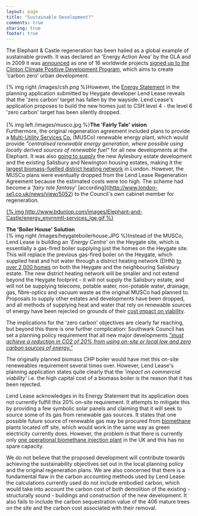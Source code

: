 ```yaml
---
layout: page
title: "Sustainable Development?"
comments: true
sharing: true
footer: true
---
```

The Elephant & Castle regeneration has been hailed as a global example of sustainable growth. It was declared an 'Energy Action Area' by the GLA and in 2009 it was [announced](http://news.bbc.co.uk/1/hi/england/london/8056859.stm) as one of 16 worldwide projects [signed up to the Clinton Climate Positive Development Program](http://www.london-se1.co.uk/news/view/6032), which aims to create 'carbon zero' urban development.

{% img right /images/csh.png %}However, the [Energy Statement](http://planningonline.southwark.gov.uk/DocsOnline/Documents/224079_1.pdf) in the planning application submitted by Heygate developer Lend Lease reveals that the 'zero carbon' target has fallen by the wayside. Lend Lease's application proposes to build the new homes just to CSH level 4 - the level 6 'zero carbon' target has been silently dropped. 
 </br>
</br>
{% img left /images/musco.jpg %}__The 'Fairly Tale' vision__  
Furthermore, the original regeneration agreement included plans to provide a [Multi-Utility Services Co.](https://www.buildingcentre.co.uk/downloads/underground_london.pdf) (MUSCo) renewable energy plant, which would provide _"centralised renewable energy generation, where possible using locally derived sources of renewable fuel"_ for all new developments at the Elephant. It was also [going to supply](http://moderngov.southwark.gov.uk/mgConvert2PDF.aspx?ID=16241) the new Aylesbury estate development and the existing Salisbury and Newington housing estates, making it the [largest biomass-fuelled district heating network](/images/muscoarea.png) in London. However, the MUSCo plans were eventually dropped from the Lend Lease Regeneration Agreement because the estimated costs were too high. The scheme had become a _'fairy tale fantasy'_ [according]((http://www.london-se1.co.uk/news/view/5052) to the Council's own cabinet member for regeneration.   

[{% img http://www.bdunlop.com/images/Elephant-and-Castle/energy_envrnmtl-services_lge.gif %}](http://www.bdunlop.com/images/Elephant-and-Castle/energy_envrnmtl-services_lge.gif)

__The 'Boiler House' Solution__  
{% img right /images/heygateboilerhouse.JPG %}Instead of the MUSCo, Lend Lease is building an _'Energy Centre'_ on the Heygate site, which is essentially a gas-fired boiler supplying just the homes on the Heygate site. This will replace the previous gas-fired boiler on the Heygate, which supplied heat and hot water through a district heating network (DHN) [to over 2,000 homes](/images/HeygateDHN.png) on both the Heygate and the neighbouring Salisbury estate. The new district heating network will be smaller and not extend beyond the Heygate footprint - it will not supply the Salisbury estate, and will not be supplying telecoms, potable water, non-potable water, drainage, gas, fibre-optics and vacuum waste as the original MUSCo had planned to. Proposals to supply other estates and developments have been dropped, and all methods of supplying heat and water that rely on renewable sources of energy have been rejected on grounds of their [cost impact on viability](/blog/2012/07/03/its-all-about-financial-viability/). 


The implications for the 'zero carbon' objectives are clearly far reaching, but beyond this there is one further complication: Southwark Council has set a planning policy requirement that all new major developments [_"must achieve a reduction in CO2 of 20% from using on-site or local low and zero carbon sources of energy."_](http://www.southwark.gov.uk/download/5823/adopted_core_strategy) 
 
The originally planned biomass CHP boiler would have met this on-site reneweables requirement several times over. However, Lend Lease's planning application states quite clearly that the _'impact on commercial viability'_ i.e. the high capital cost of a biomass boiler is the reason that it has been rejected.

Lend Lease acknowledges in its Energy Statement that its application does not currently fulfill this 20% on-site requirement. It attempts to mitigate this by providing a few symbolic solar panels and claiming that it will seek to source some of its gas from renewable gas sources. It states that one possible future source of renewable gas may be procured from [biomethane](http://en.wikipedia.org/wiki/Biogas) plants located off site, which would work in the same way as green electricity currently does. However, the problem is that there is currently only [one operational biomethane injection plant](http://www.bbc.co.uk/news/uk-11433162) in the UK and this has no spare capacity. 

We do not believe that the proposed development will contribute towards achieving the sustainability objectives set out in the local planning policy and the original regeneration plans. We are also concerned that there is a fundamental flaw in the carbon accounting methods used by Lend Lease: the calculations currently used do not include embodied carbon, which would take into account the carbon cost of both demolition of the existing - structurally sound - buildings and construction of the new development. It also fails to include the carbon sequestration value of the 406 mature trees on the site and the carbon cost associated with their removal.


